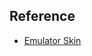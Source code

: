 ## Reference
- [Emulator Skin](https://developer.samsung.com/galaxy-emulator-skin/overview.html?download=/emulatorskin/file/1dd48b24-08d5-45a7-8884-02bf0007be3e)